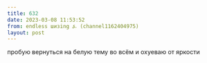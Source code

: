```yaml
---
title: 632
date: 2023-03-08 11:53:52
from: endless шизing ⍼ (channel1162404975)
layout: post
---
```


пробую вернуться на белую тему во всём и охуеваю от яркости
